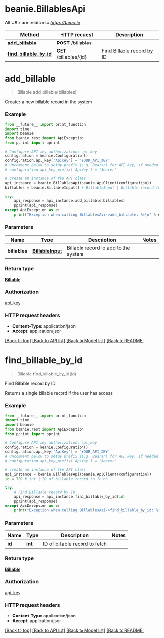 # beanie.BillablesApi

All URIs are relative to *https://bean.ie*

Method | HTTP request | Description
------------- | ------------- | -------------
[**add_billable**](BillablesApi.md#add_billable) | **POST** /billables | 
[**find_billable_by_id**](BillablesApi.md#find_billable_by_id) | **GET** /billables/{id} | Find Billable record by ID


# **add_billable**
> Billable add_billable(billables)



Creates a new billable record in the system

### Example
```python
from __future__ import print_function
import time
import beanie
from beanie.rest import ApiException
from pprint import pprint

# Configure API key authorization: api_key
configuration = beanie.Configuration()
configuration.api_key['ApiKey'] = 'YOUR_API_KEY'
# Uncomment below to setup prefix (e.g. Bearer) for API key, if needed
# configuration.api_key_prefix['ApiKey'] = 'Bearer'

# create an instance of the API class
api_instance = beanie.BillablesApi(beanie.ApiClient(configuration))
billables = beanie.BillableInput() # BillableInput | Billable record to add to the system

try:
    api_response = api_instance.add_billable(billables)
    pprint(api_response)
except ApiException as e:
    print("Exception when calling BillablesApi->add_billable: %s\n" % e)
```

### Parameters

Name | Type | Description  | Notes
------------- | ------------- | ------------- | -------------
 **billables** | [**BillableInput**](BillableInput.md)| Billable record to add to the system | 

### Return type

[**Billable**](Billable.md)

### Authorization

[api_key](../README.md#api_key)

### HTTP request headers

 - **Content-Type**: application/json
 - **Accept**: application/json

[[Back to top]](#) [[Back to API list]](../README.md#documentation-for-api-endpoints) [[Back to Model list]](../README.md#documentation-for-models) [[Back to README]](../README.md)

# **find_billable_by_id**
> Billable find_billable_by_id(id)

Find Billable record by ID

Returns a single billable record if the user has access

### Example
```python
from __future__ import print_function
import time
import beanie
from beanie.rest import ApiException
from pprint import pprint

# Configure API key authorization: api_key
configuration = beanie.Configuration()
configuration.api_key['ApiKey'] = 'YOUR_API_KEY'
# Uncomment below to setup prefix (e.g. Bearer) for API key, if needed
# configuration.api_key_prefix['ApiKey'] = 'Bearer'

# create an instance of the API class
api_instance = beanie.BillablesApi(beanie.ApiClient(configuration))
id = 789 # int | ID of billable record to fetch

try:
    # Find Billable record by ID
    api_response = api_instance.find_billable_by_id(id)
    pprint(api_response)
except ApiException as e:
    print("Exception when calling BillablesApi->find_billable_by_id: %s\n" % e)
```

### Parameters

Name | Type | Description  | Notes
------------- | ------------- | ------------- | -------------
 **id** | **int**| ID of billable record to fetch | 

### Return type

[**Billable**](Billable.md)

### Authorization

[api_key](../README.md#api_key)

### HTTP request headers

 - **Content-Type**: application/json
 - **Accept**: application/json

[[Back to top]](#) [[Back to API list]](../README.md#documentation-for-api-endpoints) [[Back to Model list]](../README.md#documentation-for-models) [[Back to README]](../README.md)

